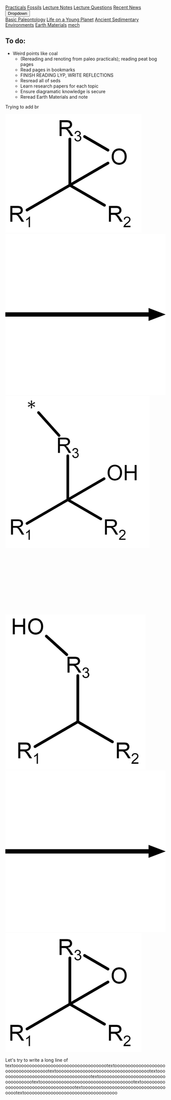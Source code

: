 <a name="top"></a>

<div class="navbar">
  <a href="Practicals">Practicals</a>
  <a href="fossils">Fossils</a>
  <a href="LectureNotes">Lecture Notes</a>
  <a href="LectureQs">Lecture Questions</a>
  <a href="RecentNews">Recent News</a>
  <div class="dropdown">
    <button class="dropbtn">Dropdown 
      <i class="fa fa-caret-down"></i>
    </button>
    <div class="dropdown-content">
      <a href="basicpaleo">Basic Paleontology</a>
      <a href="LYP">Life on a Young Planet</a>
      <a href="AncientSeds">Ancient Sedimentary Environments</a>
      <a href="EarthMaterials">Earth Materials</a>
      <a href="mech">mech</a>
    </div>
  </div> 
</div>



## To do:
* Weird points like coal
   * (Rereading and renoting from paleo practicals); reading peat bog pages
   * Read pages in bookmarks
   * FINISH READING LYP, WRITE REFLECTIONS
   * Resread all of seds
   * Learn research papers for each topic
   * Ensure diagramatic knowledge is secure
   * Reread Earth Materials and note

Trying to add br

<div id="wide">
  <div class ="baby"><img src="/mechanism_images/1,2.png"></div>
  <div class ="baby"> <arbutton onclick="myFunction()"><img src="/mechanism_images/Arrow.png"  class="image"></arbutton>
      <div id="1" style="display:none;">
        Some new text
      </div> </div>
  <div class ="baby"><img src="/mechanism_images/1.png"  ></div>
</div>

<br>
<br>
<br>
<br>
<br>
<br>
<br>
<br>
<br>
<br>
<br>
<br>

<div id="wide">
  <div class ="baby"><img src="/mechanism_images/2,4.png"></div>
  <div class ="baby"> <arbutton onclick="myFunction()"><img src="/mechanism_images/Arrow.png"  class="image"></arbutton>
      <div id="2" style="display:none;">
        Some new text
      </div> </div>
  <div class ="baby"><img src="/mechanism_images/1,2.png"  ></div>
</div>

Let's try to write a long line of textoooooooooooooooooooooooooooooooooootextoooooooooooooooooooooooooooooooooootextoooooooooooooooooooooooooooooooooootextoooooooooooooooooooooooooooooooooootextoooooooooooooooooooooooooooooooooootextoooooooooooooooooooooooooooooooooootextoooooooooooooooooooooooooooooooooootextoooooooooooooooooooooooooooooooooootextooooooooooooooooooooooooooooooooooo

<script>
function myFunction() {
  var x = document.getElementById("1");
    if (x.style.display === "none") {
      x.style.display = "block";
    } else {
      x.style.display = "none";
    }
  }
</script>

<script>
function myFunction() {
  var a = document.getElementById("2");
    if (a.style.display === "none") {
      a.style.display = "block";
    } else {
      a.style.display = "none";
    }
  }
</script>

